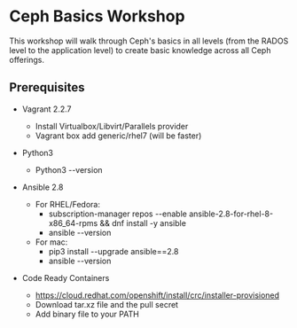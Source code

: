 # Ceph Basics Workshop 

This workshop will walk through Ceph's basics in all levels (from the RADOS level to the application level) to create basic knowledge across all Ceph offerings. 

## Prerequisites 

* Vagrant 2.2.7
  * Install Virtualbox/Libvirt/Parallels provider 
  * Vagrant box add generic/rhel7 (will be faster)
  
* Python3 
  * Python3 --version
  
* Ansible 2.8 
  * For RHEL/Fedora:
    * subscription-manager repos --enable ansible-2.8-for-rhel-8-x86_64-rpms && dnf install -y ansible
    * ansible --version 
  * For mac: 		
    * pip3 install --upgrade ansible==2.8
    * ansible --version
    
* Code Ready Containers 
  * https://cloud.redhat.com/openshift/install/crc/installer-provisioned
  * Download tar.xz file and the pull secret 
  * Add binary file to your PATH



